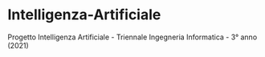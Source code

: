 # Intelligenza-Artificiale
Progetto Intelligenza Artificiale - Triennale Ingegneria Informatica - 3° anno (2021)
